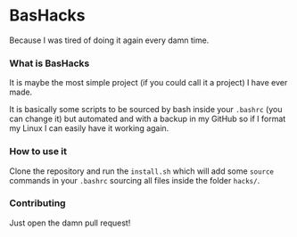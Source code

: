 # BasHacks
Because I was tired of doing it again every damn time.

### What is BasHacks
It is maybe the most simple project (if you could call it a project) I have ever made.

It is basically some scripts to be sourced by bash inside your `.bashrc` (you can change it) but automated and with a backup in my GitHub so if I format my Linux I can easily have it working again.

### How to use it
Clone the repository and run the `install.sh` which will add some `source` commands in your `.bashrc` sourcing all files inside the folder `hacks/`.

### Contributing
Just open the damn pull request!
